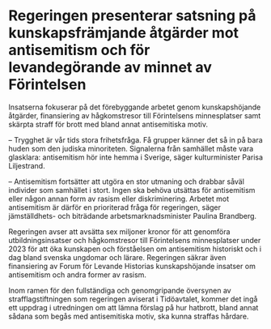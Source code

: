 # Regeringen presenterar satsning på kunskapsfrämjande åtgärder mot antisemitism och för levandegörande av minnet av Förintelsen

Insatserna fokuserar på det förebyggande arbetet genom kunskapshöjande åtgärder, finansiering av hågkomstresor till Förintelsens minnesplatser samt skärpta straff för brott med bland annat antisemitiska motiv.

– Trygghet är vår tids stora frihetsfråga. Få grupper känner det så in på bara huden som den judiska minoriteten. Signalerna från samhället måste vara glasklara: antisemitism hör inte hemma i Sverige, säger kulturminister Parisa Liljestrand.

– Antisemitism fortsätter att utgöra en stor utmaning och drabbar såväl individer som samhället i stort. Ingen ska behöva utsättas för antisemitism eller någon annan form av rasism eller diskriminering. Arbetet mot antisemitism är därför en prioriterad fråga för regeringen, säger jämställdhets- och biträdande arbetsmarknadsminister Paulina Brandberg.

Regeringen avser att avsätta sex miljoner kronor för att genomföra utbildningsinsatser och hågkomstresor till Förintelsens minnesplatser under 2023 för att öka kunskapen och förståelsen om antisemitism historiskt och i dag bland svenska ungdomar och lärare. Regeringen säkrar även finansiering av Forum för Levande Historias kunskapshöjande insatser om antisemitism och andra former av rasism.

Inom ramen för den fullständiga och genomgripande översynen av strafflagstiftningen som regeringen aviserat i Tidöavtalet, kommer det ingå ett uppdrag i utredningen om att lämna förslag på hur hatbrott, bland annat sådana som begås med antisemitiska motiv, ska kunna straffas hårdare.

